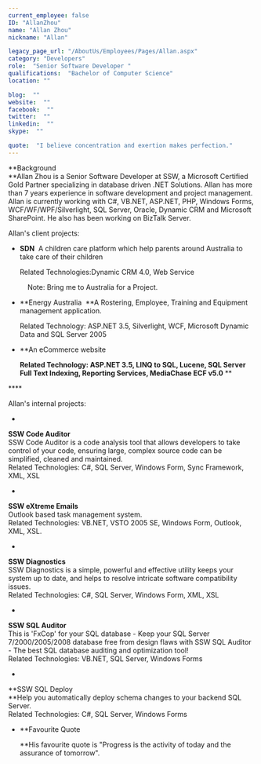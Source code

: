 ```yaml
---
current_employee: false
ID: "AllanZhou"
name: "Allan Zhou"
nickname: "Allan"

legacy_page_url: "/AboutUs/Employees/Pages/Allan.aspx"
category: "Developers"
role:  "Senior Software Developer "
qualifications:  "Bachelor of Computer Science"
location: ""

blog:  ""
website:  ""
facebook:  ""
twitter:  ""
linkedin:  ""
skype:  ""

quote:  "I believe concentration and exertion makes perfection."
---
```


 **Background  
 **Allan Zhou is a Senior Software Developer at SSW, a Microsoft Certified Gold Partner specializing in database driven .NET Solutions. Allan has more than 7 years experience in software development and project management. Allan is currently working with C#, VB.NET, ASP.NET, PHP, Windows Forms, WCF/WF/WPF/Silverlight, SQL Server, Oracle, Dynamic CRM and Microsoft SharePoint. He also has been working on BizTalk Server.

Allan's client projects:

*   **SDN** <span> A children care platform which help parents around Australia to take care of their children </span>  

    Related Technologies:Dynamic CRM 4.0, Web Service 

          Note: Bring me to Australia for a Project.

*   **Energy Australia  **A Rostering, Employee, Training and Equipment management application.  

    Related Technology: ASP.NET 3.5, Silverlight, WCF, Microsoft Dynamic Data and SQL Server 2005 
*   **An eCommerce website   

    **Related Technology: ASP.NET 3.5, LINQ to SQL, Lucene, SQL Server Full Text Indexing, Reporting Services, MediaChase ECF v5.0** **

**** 

Allan's internal projects:

*   

**SSW Code Auditor**  
 SSW Code Auditor is a code analysis tool that allows developers to take control of your code, ensuring large, complex source code can be simplified, cleaned and maintained.  
 Related Technologies: C#, SQL Server, Windows Form, Sync Framework, XML, XSL

*   

**SSW eXtreme Emails**  
 Outlook based task management system.   
 Related Technologies: VB.NET, VSTO 2005 SE, Windows Form, Outlook, XML, XSL.

*   

**SSW Diagnostics**  
 SSW Diagnostics is a simple, powerful and effective utility keeps your system up to date, and helps to resolve intricate software compatibility issues.   
 Related Technologies: C#, SQL Server, Windows Form, XML, XSL

*   

**SSW SQL Auditor**  
 This is 'FxCop' for your SQL database - Keep your SQL Server 7/2000/2005/2008 database free from design flaws with SSW SQL Auditor - The best SQL database auditing and optimization tool!  
 Related Technologies: VB.NET, SQL Server, Windows Forms

*   

**SSW SQL Deploy  
 **Help you automatically deploy schema changes to your backend SQL Server.  
 Related Technologies: C#, SQL Server, Windows Forms

*   **Favourite Quote  

    **His favourite quote is "Progress is the activity of today and the assurance of tomorrow". 